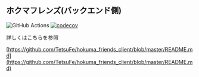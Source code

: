 ## ホクマフレンズ(バックエンド側)
![GitHub Actions](https://github.com/TetsuFe/hokuma_friends_backend/workflows/Laravel/badge.svg?branch=master)
[![codecov](https://codecov.io/gh/TetsuFe/hokuma_friends_backend/branch/master/graph/badge.svg?token=37BNNNI0ZV)](https://codecov.io/gh/TetsuFe/hokuma_friends_backend)

詳しくはこちらを参照

[https://github.com/TetsuFe/hokuma_friends_client/blob/master/README.md](https://github.com/TetsuFe/hokuma_friends_client/blob/master/README.md)
